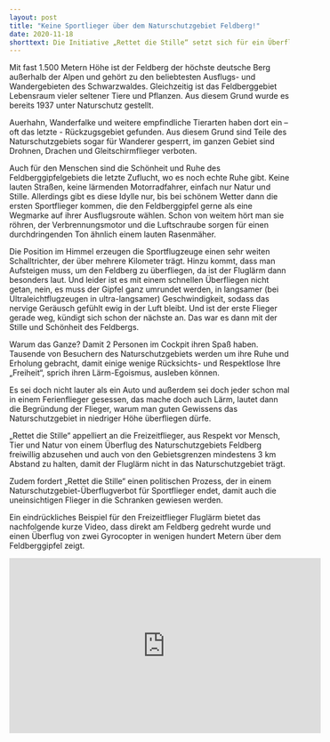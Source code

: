 ```yaml
---
layout: post
title: "Keine Sportlieger über dem Naturschutzgebiet Feldberg!"
date: 2020-11-18
shorttext: Die Initiative „Rettet die Stille“ setzt sich für ein Überflugverbot von Naturschutzgebieten durch Sportflugzeuge, Gyrocopter und Ultraleichtflugzeugen ein. Bis zu einer entsprechenden gesetzlichen Regelung appelliert „Rettet-die-Stille“ an die Sportflieger, aus Respekt und Rücksicht gegenüber Mensch, Tier und Natur von einem Überflug des Naturschutzgebiets Feldberg freiwillig abzusehen."
---
```


Mit fast 1.500 Metern Höhe ist der Feldberg der höchste deutsche Berg außerhalb der Alpen und gehört zu den beliebtesten Ausflugs- und Wandergebieten des Schwarzwaldes. Gleichzeitig ist das Feldberggebiet Lebensraum vieler seltener Tiere und Pflanzen. Aus diesem Grund wurde es bereits 1937 unter Naturschutz gestellt.

Auerhahn, Wanderfalke und weitere empfindliche Tierarten haben dort ein – oft das letzte - Rückzugsgebiet gefunden. Aus diesem Grund sind Teile des Naturschutzgebiets sogar für Wanderer gesperrt, im ganzen Gebiet sind Drohnen, Drachen und Gleitschirmflieger verboten.

Auch für den Menschen sind die Schönheit und Ruhe des Feldberggipfelgebiets die letzte Zuflucht, wo es noch echte Ruhe gibt. Keine lauten Straßen, keine lärmenden Motorradfahrer, einfach nur Natur und Stille. Allerdings gibt es diese Idylle nur, bis bei schönem Wetter dann die ersten Sportflieger kommen, die den Feldberggipfel gerne als eine Wegmarke auf ihrer Ausflugsroute wählen. Schon von weitem hört man sie röhren, der Verbrennungsmotor und die Luftschraube sorgen für einen durchdringenden Ton ähnlich einem lauten Rasenmäher.

Die Position im Himmel erzeugen die Sportflugzeuge einen sehr weiten Schalltrichter, der über mehrere Kilometer trägt. Hinzu kommt, dass man Aufsteigen muss, um den Feldberg zu überfliegen, da ist der Fluglärm dann besonders laut. Und leider ist es mit einem schnellen Überfliegen nicht getan, nein, es muss der Gipfel ganz umrundet werden, in langsamer (bei Ultraleichtflugzeugen in ultra-langsamer) Geschwindigkeit, sodass das nervige Geräusch gefühlt ewig in der Luft bleibt. Und ist der erste Flieger gerade weg, kündigt sich schon der nächste an. Das war es dann mit der Stille und Schönheit des Feldbergs.

Warum das Ganze? Damit 2 Personen im Cockpit ihren Spaß haben. Tausende von Besuchern des Naturschutzgebiets werden um ihre Ruhe und Erholung gebracht, damit einige wenige Rücksichts- und Respektlose Ihre „Freiheit“, sprich ihren Lärm-Egoismus, ausleben können. 

Es sei doch nicht lauter als ein Auto und außerdem sei doch jeder schon mal in einem Ferienflieger gesessen, das mache doch auch Lärm, lautet dann die Begründung der Flieger, warum man guten Gewissens das Naturschutzgebiet in niedriger Höhe überfliegen dürfe.

„Rettet die Stille“ appelliert an die Freizeitflieger, aus Respekt vor Mensch, Tier und Natur von einem Überflug des Naturschutzgebiets Feldberg freiwillig abzusehen und auch von den Gebietsgrenzen mindestens 3 km Abstand zu halten, damit der Fluglärm nicht in das Naturschutzgebiet trägt. 

Zudem fordert „Rettet die Stille“ einen politischen Prozess, der in einem Naturschutzgebiet-Überflugverbot für Sportflieger endet, damit auch die uneinsichtigen Flieger in die Schranken gewiesen werden.

Ein eindrückliches Beispiel für den Freizeitflieger Fluglärm bietet das nachfolgende kurze Video, dass direkt am Feldberg gedreht wurde und einen Überflug von zwei Gyrocopter in wenigen hundert Metern über dem Feldberggipfel zeigt.


<div class="iframe-container">
    <iframe width="560" height="315" src="https://www.youtube.com/embed/lhEJX0wcrcE" frameborder="0" allow="accelerometer; autoplay; encrypted-media; gyroscope; picture-in-picture" allowfullscreen></iframe>
</div> 
